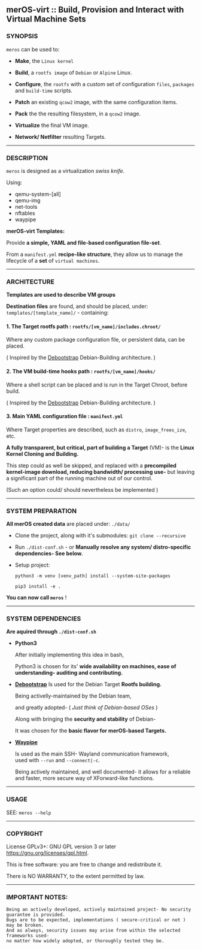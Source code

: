 ## merOS-virt :: Build, Provision and Interact with Virtual Machine Sets

### SYNOPSIS

`meros` can be used to:

- **Make**, the `Linux kernel`

- **Build**, a `rootfs image` of `Debian` or `Alpine` Linux.
	
- **Configure**, the `rootfs` with a custom set of configuration `files`, `packages` and `build-time` scripts.

- **Patch** an existing `qcow2` image, with the same configuration items.

- **Pack** the the resulting filesystem, in a `qcow2` image.

- **Virtualize** the final VM image.

- **Network/ Netfilter** resulting Targets.

---
### DESCRIPTION

`meros` is designed as a virtualization *swiss knife*.

Using:
- qemu-system-[all]
- qemu-img
- net-tools
- nftables
- waypipe

**merOS-virt Templates:**

Provide **a simple, YAML and file-based configuration file-set**.


From a `manifest.yml` **recipe-like structure**, they allow us to manage the lifecycle of a **set** of `virtual machines`.

---
### ARCHITECTURE

**Templates are used to describe VM groups**

**Destination files** are found, and should be placed,
under: <br> `templates/[template_name]/` - containing:
	
#### 1. **The Target rootfs path** : `rootfs/[vm_name]/includes.chroot/` 


Where any custom package configuration file, or persistent data, can be placed.
	
	
( Inspired by the [Debootstrap](https://debian-live-config.readthedocs.io/en/latest/custom.html#config-includes-chroot) Debian-Building architecture. )


#### 2. **The VM build-time hooks path** : `rootfs/[vm_name]/hooks/`


Where a shell script can be placed and is run in the Target Chroot, before build.

( Inspired by the [Debootstrap](https://debian-live-config.readthedocs.io/en/latest/custom.html#config-hooks) Debian-Building architecture. )

#### 3. **Main YAML configuration file** : `manifest.yml` 

Where Target properties are described, such as `distro`, `image_frees_ize`, etc.

**A fully transparent, but critical, part of building a Target** (VM)-	is the **Linux Kernel Cloning and Building.**


This step could as well be skipped, and replaced with a **precompiled kernel-image download,
reducing bandwidth/ processing use-** but leaving a significant part of the running machine out of our control.

(Such an option could/ should nevertheless be implemented )

---
### SYSTEM PREPARATION

**All merOS created data** are placed
  under: `./data/`

- Clone the project, along with it's submodules:
`git clone --recursive`

- Run `./dist-conf.sh` - or **Manually resolve any system/ distro-specific dependencies- See below.**

- Setup project:

  `python3 -m venv [venv_path] install --system-site-packages`

   `pip3 install -e .`

**You can now call `meros`** !


---
### SYSTEM DEPENDENCIES

**Are aquired  through `./dist-conf.sh`** <br>

- **Python3**

	After initially implementing this idea in bash,
	
	Python3 is chosen for its' **wide availability on machines, ease of understanding- auditing and contributing.**
	
- **[Debootstrap](https://wiki.debian.org/Debootstrap)**
	Is used for the Debian Target **Rootfs building.** 

	Being activelly-maintained by the Debian team,
	
	and greatly adopted-	( *Just think of Debian-based OSes* )
	
	Along with bringing the **security and stability** of Debian-
	
	It was chosen for the **basic flavor for merOS-based Targets.**
	
- **[Waypipe](https://github.com/neonkore/waypipe/)**

	Is used as the main SSH- Wayland communication framework, <br>
	used with `--run` and `--connect|-c`.

	Being actively maintained, and well documented- it allows for a reliable and faster,	more secure way of XForward-like functions.

---
### USAGE

SEE: `meros --help`

---
### COPYRIGHT

License GPLv3+: GNU GPL version 3 or later <https://gnu.org/licenses/gpl.html>.

This is free software: you are free to change and redistribute it.

There is NO WARRANTY, to the extent permitted by law.

---
### IMPORTANT NOTES:
	Being an actively developed, actively maintained project- No security guarantee is provided.
	Bugs are to be expected, implementations ( secure-critical or not ) may be broken.
	And as always, security issues may arise from within the selected frameworks used-
	no matter how widely adopted, or thoroughly tested they be.
